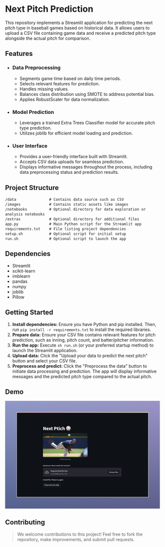 # Next Pitch Prediction 

This repository implements a Streamlit application for predicting the next pitch type in baseball games based on historical data. It allows users to upload a CSV file containing game data and receive a predicted pitch type alongside the actual pitch for comparison.

## Features

* ### Data Preprocessing
    * Segments game time based on daily time periods.
    * Selects relevant features for prediction.
    * Handles missing values.
    * Balances class distribution using SMOTE to address potential bias.
    * Applies RobustScaler for data normalization.
* ### Model Prediction
    * Leverages a trained Extra Trees Classifier model for accurate pitch type prediction.
    * Utilizes joblib for efficient model loading and prediction.
* ### User Interface
    * Provides a user-friendly interface built with Streamlit.
    * Accepts CSV data uploads for seamless prediction.
    * Displays informative messages throughout the process, including data preprocessing status and prediction results.

## Project Structure

```
/data               # Contains data source such as CSV
/images             # Contains static assets like images
/notebooks          # Optional directory for data exploration or analysis notebooks
/extras             # Optional directory for additional files
app.py              # Main Python script for the Streamlit app
requirements.txt    # File listing project dependencies
setup.sh            # Optional script for initial setup
run.sh              # Optional script to launch the app
```

## Dependencies

* Streamlit
* scikit-learn
* imblearn
* pandas
* numpy
* joblib
* Pillow

## Getting Started

1. **Install dependencies:** Ensure you have Python and pip installed. Then, run `pip install -r requirements.txt` to install the required libraries.
2. **Prepare data:** Ensure your CSV file contains relevant features for pitch prediction, such as inning, pitch count, and batter/pitcher information.
3. **Run the app:** Execute `sh run.sh` (or your preferred startup method) to launch the Streamlit application.
4. **Upload data:** Click the "Upload your data to predict the next pitch" button and select your CSV file.
5. **Preprocess and predict:** Click the "Preprocess the data" button to initiate data processing and prediction. The app will display informative messages and the predicted pitch type compared to the actual pitch.

## Demo

<img src="./images/next_pitch.jpeg" width="600" alt="architecture" >


## Contributing

> We welcome contributions to this project! Feel free to fork the repository, make improvements, and submit pull requests.